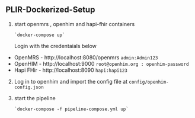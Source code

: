 ## PLIR-Dockerized-Setup
1. start openmrs , openhim and hapi-fhir containers  

       `docker-compose up`

    Login with the credentaials below  
* OpenMRS -  http://localhost:8080/openmrs  `admin:Admin123`  
* OpenHIM - http://localhost:9000   `root@openhim.org : openhim-password`   
* Hapi FHir - http://localhost:8090   `hapi:hapi123 ` 

2. Log in to openhim and import the config file at `config/openhim-config.json`

3. start the pipeline

       `docker-compose -f pipeline-compose.yml up`
